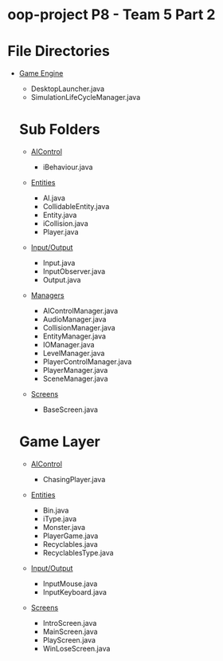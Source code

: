 # oop-project P8 - Team 5 Part 2

# File Directories 
- [Game Engine](./desktop/src/com/mygdx/game/GameEngine/)
    - DesktopLauncher.java
    - SimulationLifeCycleManager.java
    
    # Sub Folders
    - [AIControl](./desktop/src/com/mygdx/game/GameEngine/AIControl)
        - iBehaviour.java
    
    - [Entities](./desktop/src/com/mygdx/game/GameEngine/Entities/)
        - AI.java
        - CollidableEntity.java
        - Entity.java
        - iCollision.java
        - Player.java

    - [Input/Output](./desktop/src/com/mygdx/game/GameEngine/InputOutput)
        - Input.java
        - InputObserver.java
        - Output.java
    
    - [Managers](./desktop/src/com/mygdx/game/GameEngine/Managers)
        - AIControlManager.java
        - AudioManager.java
        - CollisionManager.java
        - EntityManager.java
        - IOManager.java
        - LevelManager.java
        - PlayerControlManager.java
        - PlayerManager.java
        - SceneManager.java
    
    - [Screens](./desktop/src/com/mygdx/game/Screens)
        - BaseScreen.java 
    

    # Game Layer

    - [AIControl](./desktop/src/com/mygdx/game/GameLayer/AIControl)
        - ChasingPlayer.java
    
    - [Entities](./desktop/src/com/mygdx/game/GameLayer/Entities/)
        - Bin.java
        - iType.java
        - Monster.java
        - PlayerGame.java
        - Recyclables.java
        - RecyclablesType.java

    - [Input/Output](./desktop/src/com/mygdx/game/GameLayer/InputOutput)
        - InputMouse.java
        - InputKeyboard.java
    
    - [Screens](./desktop/src/com/mygdx/game/GameLayer/Screens/)
        - IntroScreen.java
        - MainScreen.java
        - PlayScreen.java
        - WinLoseScreen.java
    

